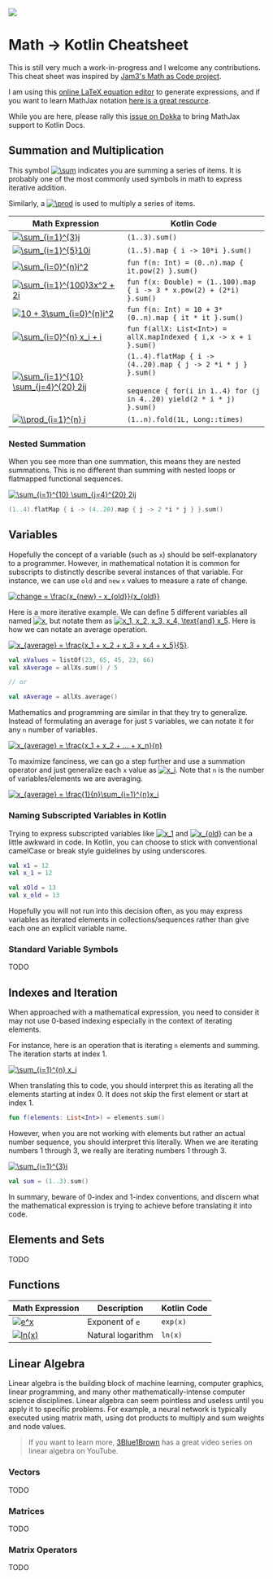 
![](http://i.imgur.com/v3FqiEA.png)

# Math → Kotlin Cheatsheet

This is still very much a work-in-progress and I welcome any contributions. This cheat sheet was inspired by [Jam3's Math as Code project](https://github.com/Jam3/math-as-code). 

I am using this [online LaTeX equation editor](https://www.codecogs.com/eqnedit.php) to generate expressions, and if you want to learn MathJax notation [here is a great resource](https://math.meta.stackexchange.com/questions/5020/mathjax-basic-tutorial-and-quick-reference).

While you are here, please rally this [issue on Dokka](https://github.com/Kotlin/dokka/issues/245) to bring MathJax support to Kotlin Docs. 

## Summation and Multiplication

This symbol <a href="https://www.codecogs.com/eqnedit.php?latex=\inline&space;\sum" target="_blank"><img src="https://latex.codecogs.com/gif.latex?\inline&space;\sum" title="\sum" /></a> indicates you are summing a series of items. It is probably one of the most commonly used symbols in math to express iterative addition. 

Similarly, a <a href="https://www.codecogs.com/eqnedit.php?latex=\inline&space;\prod" target="_blank"><img src="https://latex.codecogs.com/gif.latex?\inline&space;\prod" title="\prod" /></a> is used to multiply a series of items. 


|Math Expression|Kotlin Code|
|---|---|
|<a href="https://www.codecogs.com/eqnedit.php?latex=\sum_{i=1}^{3}i" target="_blank"><img src="https://latex.codecogs.com/gif.latex?\sum_{i=1}^{3}i" title="\sum_{i=1}^{3}i" /></a>|`(1..3).sum()`|
|<a href="https://www.codecogs.com/eqnedit.php?latex=\sum_{i=1}^{5}10i" target="_blank"><img src="https://latex.codecogs.com/gif.latex?\sum_{i=1}^{5}10i" title="\sum_{i=1}^{5}10i" /></a>|`(1..5).map { i -> 10*i }.sum()`|
|<a href="https://www.codecogs.com/eqnedit.php?latex=\sum_{i=0}^{n}i^2" target="_blank"><img src="https://latex.codecogs.com/gif.latex?\sum_{i=0}^{n}i^2" title="\sum_{i=0}^{n}i^2" /></a>|`fun f(n: Int) = (0..n).map { it.pow(2) }.sum()`|
|<a href="https://www.codecogs.com/eqnedit.php?latex=\sum_{i=1}^{100}3x^2&space;&plus;&space;2i" target="_blank"><img src="https://latex.codecogs.com/gif.latex?\sum_{i=1}^{100}3x^2&space;&plus;&space;2i" title="\sum_{i=1}^{100}3x^2 + 2i" /></a>|`fun f(x: Double) = (1..100).map { i -> 3 * x.pow(2) + (2*i) }.sum()`|
|<a href="https://www.codecogs.com/eqnedit.php?latex=10&space;&plus;&space;3\sum_{i=0}^{n}i^2" target="_blank"><img src="https://latex.codecogs.com/gif.latex?10&space;&plus;&space;3\sum_{i=0}^{n}i^2" title="10 + 3\sum_{i=0}^{n}i^2" /></a>|        `fun f(n: Int) = 10 + 3*(0..n).map { it * it }.sum()`|
|<a href="https://www.codecogs.com/eqnedit.php?latex=\sum_{i=0}^{n}&space;x_i&space;&plus;&space;i" target="_blank"><img src="https://latex.codecogs.com/gif.latex?\sum_{i=0}^{n}&space;x_i&space;&plus;&space;i" title="\sum_{i=0}^{n} x_i + i" /></a>|`fun f(allX: List<Int>) = allX.mapIndexed { i,x -> x + i }.sum()`|
|<a href="https://www.codecogs.com/eqnedit.php?latex=\sum_{i=1}^{10}&space;\sum_{j=4}^{20}&space;2ij" target="_blank"><img src="https://latex.codecogs.com/gif.latex?\sum_{i=1}^{4}&space;\sum_{j=4}^{20}&space;2ij" title="\sum_{i=1}^{10} \sum_{j=4}^{20} 2ij" /></a>|`(1..4).flatMap { i -> (4..20).map { j -> 2 *i * j } }.sum()`<br><br>`sequence { for(i in 1..4) for (j in 4..20) yield(2 * i * j) }.sum()`|
|<a href="https://www.codecogs.com/eqnedit.php?latex=\prod_{i=1}^{n}&space;i" target="_blank"><img src="https://latex.codecogs.com/gif.latex?\prod_{i=1}^{n}&space;i" title="\\prod_{i=1}^{n} i" /></a>|`(1..n).fold(1L, Long::times)`|

### Nested Summation

When you see more than one summation, this means they are nested summations. This is no different than summing with nested loops or flatmapped functional sequences. 

<a href="https://www.codecogs.com/eqnedit.php?latex=\sum_{i=1}^{10}&space;\sum_{j=4}^{20}&space;2ij" target="_blank"><img src="https://latex.codecogs.com/gif.latex?\sum_{i=1}^{10}&space;\sum_{j=4}^{20}&space;2ij" title="\sum_{i=1}^{10} \sum_{j=4}^{20} 2ij" /></a>

```kotlin
(1..4).flatMap { i -> (4..20).map { j -> 2 *i * j } }.sum()
```



## Variables 

Hopefully the concept of a variable (such as `x`) should be self-explanatory to a programmer. However, in mathematical notation it is common for subscripts to distinctly describe several instances of that variable. For instance, we can use `old` and `new` `x` values to measure a rate of change.

<a href="https://www.codecogs.com/eqnedit.php?latex=change&space;=&space;\frac{x_{new}&space;-&space;x_{old}}{x_{old}}" target="_blank"><img src="https://latex.codecogs.com/gif.latex?change&space;=&space;\frac{x_{new}&space;-&space;x_{old}}{x_{old}}" title="change = \frac{x_{new} - x_{old}}{x_{old}}" /></a>

Here is a more iterative example. We can define 5 different variables all named <a href="https://www.codecogs.com/eqnedit.php?latex=\inline&space;x" target="_blank"><img src="https://latex.codecogs.com/gif.latex?\inline&space;x" title="x" /></a>, but notate them as <a href="https://www.codecogs.com/eqnedit.php?latex=\inline&space;x_1,&space;x_2,&space;x_3,&space;x_4,&space;\text{and}&space;x_5" target="_blank"><img src="https://latex.codecogs.com/gif.latex?\inline&space;x_1,&space;x_2,&space;x_3,&space;x_4,&space;\text{and}&space;x_5" title="x_1, x_2, x_3, x_4, \text{and} x_5" /></a>. Here is how we can notate an average operation.

<a href="https://www.codecogs.com/eqnedit.php?latex=x_{average}&space;=&space;\frac{x_1&space;&plus;&space;x_2&space;&plus;&space;x_3&space;&plus;&space;x_4&space;&plus;&space;x_5}{5}" target="_blank"><img src="https://latex.codecogs.com/gif.latex?x_{average}&space;=&space;\frac{x_1&space;&plus;&space;x_2&space;&plus;&space;x_3&space;&plus;&space;x_4&space;&plus;&space;x_5}{5}" title="x_{average} = \frac{x_1 + x_2 + x_3 + x_4 + x_5}{5}" /></a>. 

```kotlin
val xValues = listOf(23, 65, 45, 23, 66)
val xAverage = allXs.sum() / 5 

// or 

val xAverage = allXs.average()
```

Mathematics and programming are similar in that they try to generalize. Instead of formulating an average for just `5` variables, we can notate it for any `n` number of variables. 


<a href="https://www.codecogs.com/eqnedit.php?latex=x_{average}&space;=&space;\frac{x_1&space;&plus;&space;x_2&space;&plus;&space;...&space;&plus;&space;x_n}{n}" target="_blank"><img src="https://latex.codecogs.com/gif.latex?x_{average}&space;=&space;\frac{x_1&space;&plus;&space;x_2&space;&plus;&space;...&space;&plus;&space;x_n}{n}" title="x_{average} = \frac{x_1 + x_2 + ... + x_n}{n}"/></a>


To maximize fanciness, we can go a step further and use a summation operator and just generalize each `x` value as <a href="https://www.codecogs.com/eqnedit.php?latex=\inline&space;x_i" target="_blank"><img src="https://latex.codecogs.com/gif.latex?\inline&space;x_i" title="x_i" /></a>. Note that `n` is the number of variables/elements we are averaging. 


<a href="https://www.codecogs.com/eqnedit.php?latex=x_{average}&space;=&space;\frac{1}{n}\sum_{i=1}^{n}x_i" target="_blank"><img src="https://latex.codecogs.com/gif.latex?x_{average}&space;=&space;\frac{1}{n}\sum_{i=1}^{n}x_i" title="x_{average} = \frac{1}{n}\sum_{i=1}^{n}x_i" /></a>


### Naming Subscripted Variables in Kotlin 

Trying to express subscripted variables like <a href="https://www.codecogs.com/eqnedit.php?latex=\inline&space;x_1" target="_blank"><img src="https://latex.codecogs.com/gif.latex?\inline&space;x_1" title="x_1" /></a> and <a href="https://www.codecogs.com/eqnedit.php?latex=\inline&space;x_{old}" target="_blank"><img src="https://latex.codecogs.com/gif.latex?\inline&space;x_{old}" title="x_{old}" /></a> can be a little awkward in code. In Kotlin, you can choose to stick with conventional camelCase or break style guidelines by using underscores. 

```kotlin
val x1 = 12
val x_1 = 12

val xOld = 13
val x_old = 13
```

Hopefully you will not run into this decision often, as you may express variables as iterated elements in collections/sequences rather than give each one an explicit variable name. 

### Standard Variable Symbols 

TODO

## Indexes and Iteration

When approached with a mathematical expression, you need to consider it may not use 0-based indexing especially in the context of iterating elements. 

For instance, here is an operation that is iterating `n` elements and summing. The iteration starts at index 1.

<a href="https://www.codecogs.com/eqnedit.php?latex=\sum_{i=1}^{n}&space;x_i" target="_blank"><img src="https://latex.codecogs.com/gif.latex?\sum_{i=1}^{n}&space;x_i" title="\sum_{i=1}^{n} x_i" /></a>

When translating this to code, you should interpret this as iterating all the elements starting at index 0. It does not skip the first element or start at index 1. 

```kotlin 
fun f(elements: List<Int>) = elements.sum()
```

However, when you are not working with elements but rather an actual number sequence, you should interpret this literally. When we are iterating numbers 1 through 3, we really are iterating numbers 1 through 3. 

<a href="https://www.codecogs.com/eqnedit.php?latex=\sum_{i=1}^{3}i" target="_blank"><img src="https://latex.codecogs.com/gif.latex?\sum_{i=1}^{3}i" title="\sum_{i=1}^{3}i" /></a>

```kotlin
val sum = (1..3).sum()
```
In summary, beware of 0-index and 1-index conventions, and discern what the mathematical expression is trying to achieve before translating it into code. 

## Elements and Sets 

TODO

## Functions


|Math Expression|Description|Kotlin Code|
|---|---|---|
|<a href="https://www.codecogs.com/eqnedit.php?latex=e^x" target="_blank"><img src="https://latex.codecogs.com/gif.latex?e^x" title="e^x" /></a>|Exponent of `e`|`exp(x)`|
|<a href="https://www.codecogs.com/eqnedit.php?latex=ln(x)" target="_blank"><img src="https://latex.codecogs.com/gif.latex?ln(x)" title="ln(x)" /></a>|Natural logarithm|`ln(x)`|



## Linear Algebra

Linear algebra is the building block of machine learning, computer graphics, linear programming, and many other mathematically-intense computer science disciplines. Linear algebra can seem pointless and useless until you apply it to specific problems. For example, a neural network is typically executed using matrix math, using dot products to multiply and sum weights and node values. 

> If you want to learn more, [3Blue1Brown](https://www.youtube.com/watch?v=fNk_zzaMoSs&list=PLZHQObOWTQDPD3MizzM2xVFitgF8hE_ab) has a great video series on linear algebra on YouTube. 

### Vectors

TODO

### Matrices

TODO

### Matrix Operators

TODO
